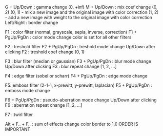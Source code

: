 G + Up/Down : gamma change (0, +inf)
M + Up/Down : mix coef change (0, 2)
  (0, 1) - mix a new image and the original image with color correction
  (1, 2) - add a new image with weight to the original image with color correction
Left/Right  : border change

F1 : color filter (normal, grayscale, sepia, inverse, correction)
F1 + PgUp/PgDn : color mode change
  color is set for all other filters

F2 : treshold filter
F2 + PgUp/PgDn : treshold mode change
  Up/Down after clicking F2 : treshold coef change (0, 1)

F3 : blur filter (median or gaussian)
F3 + PgUp/PgDn : blur mode change
  Up/Down after clicking F3 : blur repeat change [1, 2, ...]

F4 : edge filter (sobel or scharr)
F4 +  PgUp/PgDn : edge mode change

F5: emboss filter (2-1-1, x-prewitt, y-prewitt, laplacian)
F5 +  PgUp/PgDn : emboss mode change

F6 +  PgUp/PgDn : pseudo-aberration mode change
  Up/Down after clicking F6 : aberration repeat change [1, 2, ...]

F7 : twirl filter

Alt + F.. + F.. : sum of effects
  change color border to 1.0
  ORDER IS IMPORTANT
